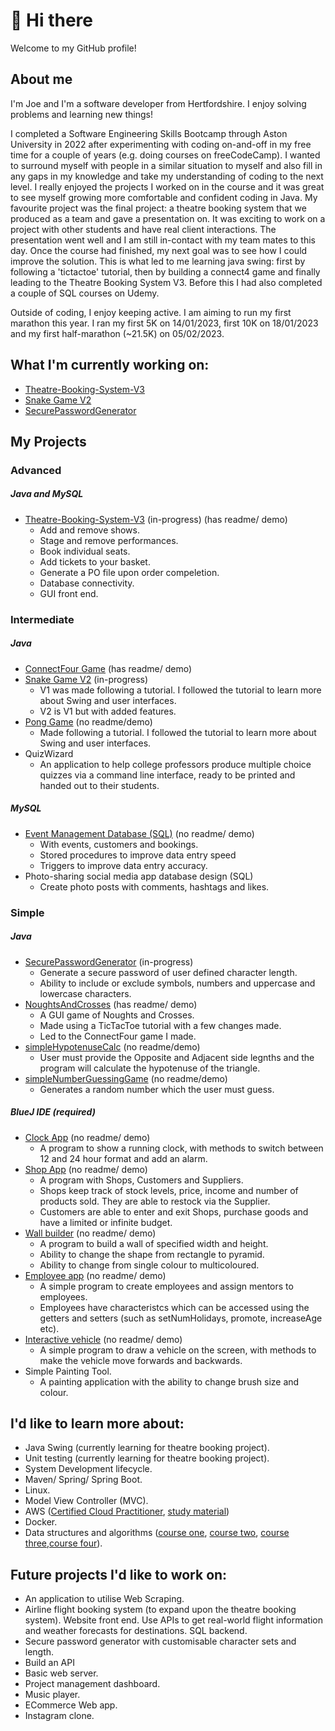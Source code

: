 # 👋 Hi there
Welcome to my GitHub profile! 
## About me
I'm Joe and I'm a software developer from Hertfordshire. I enjoy solving problems and learning new things!

I completed a Software Engineering Skills Bootcamp through Aston University in 2022 after experimenting with coding on-and-off in my free time for a couple of years (e.g. doing courses on freeCodeCamp). I wanted to surround myself with people in a similar situation to myself and also fill in any gaps in my knowledge and take my understanding of coding to the next level. I really enjoyed the projects I worked on in the course and it was great to see myself growing more comfortable and confident coding in Java. My favourite project was the final project: a theatre booking system that we produced as a team and gave a presentation on. It was exciting to work on a project with other students and have real client interactions. The presentation went well and I am still in-contact with my team mates to this day. Once the course had finished, my next goal was to see how I could improve the solution. This is what led to me learning java swing: first by following a 'tictactoe' tutorial, then by building a connect4 game and finally leading to the Theatre Booking System V3. Before this I had also completed a couple of SQL courses on Udemy.

Outside of coding, I enjoy keeping active. I am aiming to run my first marathon this year. I ran my first 5K on 14/01/2023, first 10K on 18/01/2023 and my first half-marathon (~21.5K) on 05/02/2023. 

## What I'm currently working on:
* [Theatre-Booking-System-V3](https://github.com/J-Mint/Theatre-Booking-System-V3)
* [Snake Game V2](https://github.com/J-Mint/SnakeGame) 
* [SecurePasswordGenerator](https://github.com/J-Mint/SecurePasswordGenerator)

## My Projects
### Advanced
##### Java and MySQL
* [Theatre-Booking-System-V3](https://github.com/J-Mint/Theatre-Booking-System-V3) (in-progress) (has readme/ demo)
  * Add and remove shows.
  * Stage and remove performances.
  * Book individual seats.
  * Add tickets to your basket.
  * Generate a PO file upon order compeletion.
  * Database connectivity.
  * GUI front end.
### Intermediate
##### Java
* [ConnectFour Game](https://github.com/J-Mint/ConnectFour) (has readme/ demo)
* [Snake Game V2](https://github.com/J-Mint/SnakeGame) (in-progress)
  * V1 was made following a tutorial. I followed the tutorial to learn more about Swing and user interfaces.
  * V2 is V1 but with added features.
* [Pong Game](https://github.com/J-Mint/PongGame) (no readme/demo)
  * Made following a tutorial. I followed the tutorial to learn more about Swing and user interfaces.
* QuizWizard
  * An application to help college professors produce multiple choice quizzes via a command line interface, ready to be printed and handed out to their students.
##### MySQL
* [Event Management Database (SQL)](https://github.com/J-Mint/EventManagementDatabase) (no readme/ demo)
  * With events, customers and bookings.
  * Stored procedures to improve data entry speed
  * Triggers to improve data entry accuracy.
* Photo-sharing social media app database design (SQL)
  * Create photo posts with comments, hashtags and likes.
### Simple
##### Java
* [SecurePasswordGenerator](https://github.com/J-Mint/SecurePasswordGenerator) (in-progress)
  * Generate a secure password of user defined character length.
  * Ability to include or exclude symbols, numbers and uppercase and lowercase characters.
* [NoughtsAndCrosses](https://github.com/J-Mint/NoughtsAndCrosses) (has readme/ demo)
  * A GUI game of Noughts and Crosses.
  * Made using a TicTacToe tutorial with a few changes made. 
  * Led to the ConnectFour game I made.
* [simpleHypotenuseCalc](https://github.com/J-Mint/simpleHypotenuseCalc) (no readme/demo) 
  * User must provide the Opposite and Adjacent side legnths and the program will calculate the hypotenuse of the triangle.
* [simpleNumberGuessingGame](https://github.com/J-Mint/simpleNumberGuessingGame) (no readme/demo)
  * Generates a random number which the user must guess.
##### BlueJ IDE (required)
* [Clock App](https://github.com/J-Mint/Clock-App) (no readme/ demo)
  * A program to show a running clock, with methods to switch between 12 and 24 hour format and add an alarm.
* [Shop App](https://github.com/J-Mint/ShopApp) (no readme/ demo)
  * A program with Shops, Customers and Suppliers.
  * Shops keep track of stock levels, price, income and number of products sold. They are able to restock via the Supplier.
  * Customers are able to enter and exit Shops, purchase goods and have a limited or infinite budget.
* [Wall builder](https://github.com/J-Mint/Wall-Builder-App) (no readme/ demo)
  * A program to build a wall of specified width and height.
  * Ability to change the shape from rectangle to pyramid.
  * Ability to change from single colour to multicoloured.
* [Employee app](https://github.com/J-Mint/Employee-App) (no readme/ demo)
  * A simple program to create employees and assign mentors to employees.
  * Employees have characteristcs which can be accessed using the getters and setters (such as setNumHolidays, promote, increaseAge etc).
* [Interactive vehicle](https://github.com/J-Mint/Interactive-Vehicle) (no readme/ demo)
  *  A simple program to draw a vehicle on the screen, with methods to make the vehicle move forwards and backwards.
* Simple Painting Tool. 
  * A painting application with the ability to change brush size and colour. 

## I'd like to learn more about:
- Java Swing (currently learning for theatre booking project).
- Unit testing (currently learning for theatre booking project).
- System Development lifecycle.
- Maven/ Spring/ Spring Boot.
- Linux.
- Model View Controller (MVC).
- AWS ([Certified Cloud Practitioner](https://aws.amazon.com/certification/certified-cloud-practitioner/?ch=sec&sec=rmg&d=1), [study material](https://www.youtube.com/watch?v=SOTamWNgDKc))
- Docker.
- Data structures and algorithms ([course one](https://www.coursera.org/learn/algorithms-part1), [course two](https://sp21.datastructur.es/), [course three](https://ocw.mit.edu/courses/6-006-introduction-to-algorithms-fall-2011/video_galleries/lecture-videos/),[course four](https://www.youtube.com/watch?v=RBSGKlAvoiM)).

## Future projects I'd like to work on:
- An application to utilise Web Scraping.
- Airline flight booking system (to expand upon the theatre booking system). Website front end. Use APIs to get real-world flight information and weather forecasts for destinations. SQL backend.
- Secure password generator with customisable character sets and length. 
- Build an API
- Basic web server.
- Project management dashboard.
- Music player.
- ECommerce Web app.
- Instagram clone.

<!--
**J-Mint/J-Mint** is a ✨ _special_ ✨ repository because its `README.md` (this file) appears on your GitHub profile.

Here are some ideas to get you started:

- 🔭 I’m currently working on ...
- 🌱 I’m currently learning ...
- 👯 I’m looking to collaborate on ...
- 🤔 I’m looking for help with ...
- 💬 Ask me about ...
- 📫 How to reach me: ...
- 😄 Pronouns: ...
- ⚡ Fun fact: ...
-->
